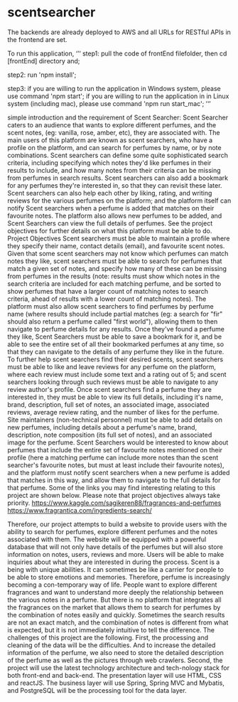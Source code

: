 # scentsearcher
The backends are already deployed to AWS and all URLs for RESTful APIs in the frontend are set.

To run this application, 
‘’‘
step1: pull the code of frontEnd filefolder, then cd [frontEnd] directory and;

step2: run 'npm install';

step3: if you are willing to run the application in Windows system, please use command 'npm start';
       if you are willing to run the application in in Linux system (including mac), please use command 'npm run start_mac';
’‘’

simple introduction and the requirement of Scent Searcher:
Scent Searcher caters to an audience that wants to explore different perfumes, and the
scent notes, (eg: vanilla, rose, amber, etc), they are associated with. The main users of this
platform are known as scent searchers, who have a profile on the platform, and can search
for perfumes by name, or by note combinations. Scent searchers can define some quite
sophisticated search criteria, including specifying which notes they'd like perfumes in their
results to include, and how many notes from their criteria can be missing from perfumes in
search results. Scent searchers can also add a bookmark for any perfumes they're interested
in, so that they can revisit these later. Scent searchers can also help each other by liking,
rating, and writing reviews for the various perfumes on the platform; and the platform itself
can notify Scent searchers when a perfume is added that matches on their favourite notes.
The platform also allows new perfumes to be added, and Scent Searchers can view the full
details of perfumes. See the project objectives for further details on what this platform must
be able to do.
Project Objectives
Scent searchers must be able to maintain a profile where they specify their name, contact
details (email), and favourite scent notes. Given that some scent searchers may not know
which perfumes can match notes they like, scent searchers must be able to search for
perfumes that match a given set of notes, and specify how many of these can be missing
from perfumes in the results (note: results must show which notes in the search criteria are
included for each matching perfume, and be sorted to show perfumes that have a larger
count of matching notes to search criteria, ahead of results with a lower count of matching
notes). The platform must also allow scent searchers to find perfumes by perfume name
(where results should include partial matches (eg: a search for "fir" should also return a
perfume called "first world"), allowing them to then navigate to perfume details for any
results. Once they've found a perfume they like, Scent Searchers must be able to save a
bookmark for it, and be able to see the entire set of all their bookmarked perfumes at any
time, so that they can navigate to the details of any perfume they like in the future. To
further help scent searchers find their desired scents, scent searchers must be able to like
and leave reviews for any perfume on the platform, where each review must include some
text and a rating out of 5; and scent searchers looking through such reviews must be able to
navigate to any review author's profile. Once scent searchers find a perfume they are
interested in, they must be able to view its full details, including it's name, brand,
description, full set of notes, an associated image, associated reviews, average review
rating, and the number of likes for the perfume. Site maintainers (non-technical personnel)
must be able to add details on new perfumes, including details about a perfume's name,
brand, description, note composition (its full set of notes), and an associated image for the
perfume. Scent Searchers would be interested to know about perfumes that include the
entire set of favourite notes mentioned on their profile (here a matching perfume can
include more notes than the scent searcher's favourite notes, but must at least include their
favourite notes), and the platform must notify scent searchers when a new perfume is
added that matches in this way, and allow them to navigate to the full details for that
perfume.
Some of the links you may find interesting relating to this project are shown below. Please
note that project objectives always take priority.
https://www.kaggle.com/sagikeren88/fragrances-and-perfumes
https://www.fragrantica.com/ingredients-search/

Therefore, our project attempts to build a website to provide users with the ability to search for perfumes, explore different perfumes and the notes associated with them. The website will be equipped with a powerful database that will not only have details of the perfumes but will also store information on notes, users, reviews and more. Users will be able to make inquiries about what they are interested in during the process.
Scent is a being with unique abilities. It can sometimes be like a carrier for people to be able to store emotions and memories. Therefore, perfume is increasingly becoming a con-temporary way of life. People want to explore different fragrances and want to understand more deeply the relationship between the various notes in a perfume. But there is no platform that integrates all the fragrances on the market that allows them to search for perfumes by the combination of notes easily and quickly. Sometimes the search results are not an exact match, and the combination of notes is different from what is expected, but it is not immediately intuitive to tell the difference.
The challenges of this project are the following. First, the processing and cleaning of the data will be the difficulties. And to increase the detailed information of the perfume, we also need to store the detailed description of the perfume as well as the pictures through web crawlers. Second, the project will use the latest technology architecture and tech-nology stack for both front-end and back-end. The presentation layer will use HTML, CSS and reactJS. The business layer will use Spring, Spring MVC and Mybatis, and PostgreSQL will be the processing tool for the data layer.

